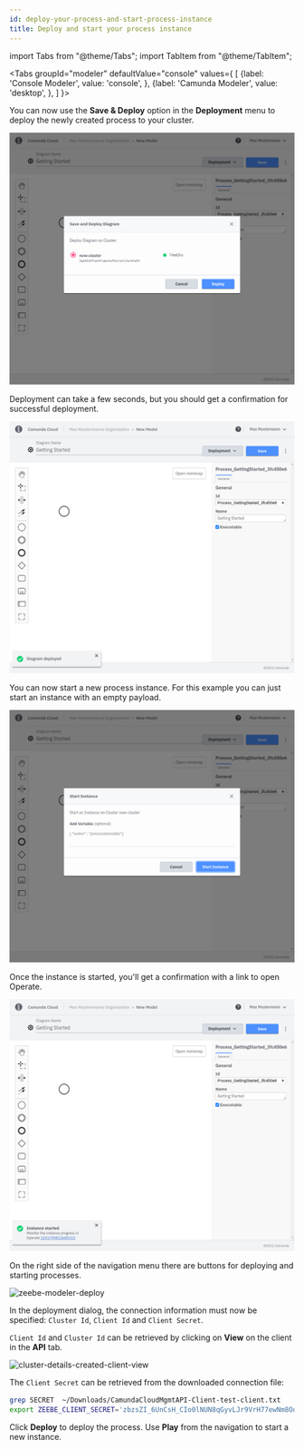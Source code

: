 ```yaml
---
id: deploy-your-process-and-start-process-instance
title: Deploy and start your process instance
---
```


import Tabs from "@theme/Tabs";
import TabItem from "@theme/TabItem";

<Tabs groupId="modeler" defaultValue="console" values={
[
{label: 'Console Modeler', value: 'console', },
{label: 'Camunda Modeler', value: 'desktop', },
]
}>

<TabItem value='console'>

You can now use the **Save & Deploy** option in the **Deployment** menu to deploy the newly created process to your cluster.

![console-modeler-deploy](../../components/modeler/cloud-modeler/img/save-and-deploy.png)

Deployment can take a few seconds, but you should get a confirmation for successful deployment.

![console-modeler-deploy-successfull](../../components/modeler/cloud-modeler/img/save-and-deploy-successful.png)

You can now start a new process instance. For this example you can just start an instance with an empty payload.

![console-modeler-start-instance](../../components/modeler/cloud-modeler/img/start-process-instance-variables.png)

Once the instance is started, you'll get a confirmation with a link to open Operate.

![console-modeler-start-instance-done](../../components/modeler/cloud-modeler/img/start-process-instance-done.png)

</TabItem>

<TabItem value='desktop'>

On the right side of the navigation menu there are buttons for deploying and starting processes.

![zeebe-modeler-deploy](./img/zeebe-modeler-deploy.png)

In the deployment dialog, the connection information must now be specified: `Cluster Id`, `Client Id` and `Client Secret`.

`Client Id` and `Cluster Id` can be retrieved by clicking on **View** on the client in the **API** tab.

![cluster-details-created-client-view](./img/cluster-details-created-client-view.png)

The `Client Secret` can be retrieved from the downloaded connection file:

```bash
grep SECRET  ~/Downloads/CamundaCloudMgmtAPI-Client-test-client.txt
export ZEEBE_CLIENT_SECRET='zbzsZI_6UnCsH_CIo0lNUN8qGyvLJr9VrH77ewNm8Oq3elvhPvV7g.QmJGydzOLo'
```

Click **Deploy** to deploy the process. Use **Play** from the navigation to start a new instance.

</TabItem>
</Tabs>
